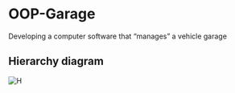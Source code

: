 # OOP-Garage
Developing a computer software that “manages” a vehicle garage

## Hierarchy diagram
![H](https://user-images.githubusercontent.com/83958327/200298960-92e376cb-21d5-42d2-9c37-a8d93085b5b7.png)
